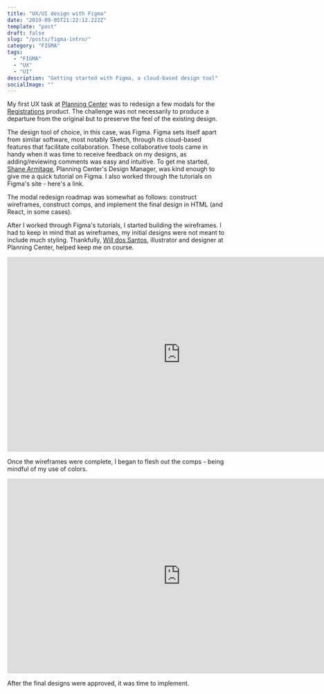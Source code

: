 ```yaml
---
title: "UX/UI design with Figma"
date: "2019-09-05T21:22:12.222Z"
template: "post"
draft: false
slug: "/posts/figma-intro/"
category: "FIGMA"
tags:
  - "FIGMA"
  - "UX"
  - "UI"
description: "Getting started with Figma, a cloud-based design tool"
socialImage: ""
---
```


My first UX task at <a href="https://planning.center">Planning Center</a> was to redesign a few modals for the <a href="https://planning.center/registrations">Registrations</a> product. The challenge was not necessarily to produce a departure from the original but to preserve the feel of the existing design.

The design tool of choice, in this case, was Figma. Figma sets itself apart from similar software, most notably Sketch, through its cloud-based features that facilitate collaboration. These collaborative tools came in handy when it was time to receive feedback on my designs, as adding/reviewing comments was easy and intuitive.  To get me started, <a href="https://twitter.com/shane_armitage">Shane Armitage</a>, Planning Center's Design Manager, was kind enough to give me a quick tutorial on Figma. I also worked through the tutorials on Figma's site - here's a link.

The modal redesign roadmap was somewhat as follows: construct wireframes, construct comps, and implement the final design in HTML (and React, in some cases). 

After I worked through Figma's tutorials, I started building the wireframes. I had to keep in mind that as wireframes, my initial designs were not meant to include much styling.  Thankfully, <a href="http://willdossantos.com/">Will dos Santos</a>, illustrator and designer at Planning Center, helped keep me on course.

<iframe style="border: none;" width="800" height="450" src="https://www.figma.com/embed?embed_host=share&url=https%3A%2F%2Fwww.figma.com%2Ffile%2FsmW1A2oBemVq3s6GjN0y4v%2Fregistrations-modal-wireframes%3Fnode-id%3D0%253A1" allowfullscreen></iframe>

Once the wireframes were complete, I began to flesh out the comps - being mindful of my use of colors.

<iframe style="border: none;" width="800" height="450" src="https://www.figma.com/embed?embed_host=share&url=https%3A%2F%2Fwww.figma.com%2Ffile%2FsmW1A2oBemVq3s6GjN0y4v%2Fregistrations-modal-wireframes%3Fnode-id%3D0%253A979" allowfullscreen></iframe>

After the final designs were approved, it was time to implement.


